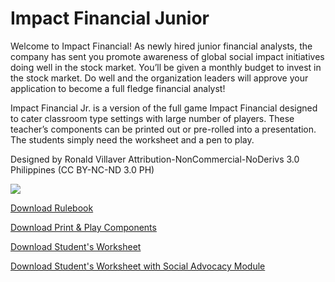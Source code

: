 # Impact Financial Junior
Welcome to Impact Financial! As newly hired junior financial analysts, the company has sent you promote awareness of global social impact initiatives doing well in the stock market. You’ll be given a monthly budget to invest in the stock market. Do well and the organization leaders will approve your application to become a full fledge financial analyst!

Impact Financial Jr. is a version of the full game Impact Financial designed to cater classroom type settings with large number of players. These teacher’s components can be printed out or pre-rolled into a presentation. The students simply need the worksheet and a pen to play.

Designed by Ronald Villaver 
Attribution-NonCommercial-NoDerivs 3.0 Philippines (CC BY-NC-ND 3.0 PH)

![](https://raw.githubusercontent.com/rvillaver/ImpactFinancialJunior/master/Impact%20Financial%20Guide.jpg)

[Download Rulebook](Impact%20Financial%20Junior%20Rulebook.pdf)

[Download Print & Play Components](Impact%20Financial%20Junior%20Components.pdf)

[Download Student's Worksheet](Impact%20Financial%20Junior%20Worksheet.pdf)

[Download Student's Worksheet with Social Advocacy Module](Impact%20Financial%20Junior%20Worksheet%20with%20Social%20Advocacy%20Module.pdf)

